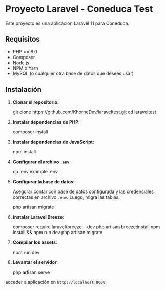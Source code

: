 # Proyecto Laravel - Coneduca Test

Este proyecto es una aplicación Laravel 11 para Coneduca.

## Requisitos

- PHP >= 8.0
- Composer
- Node.js
- NPM o Yarn
- MySQL (o cualquier otra base de datos que desees usar)

## Instalación

1. **Clonar el repositorio**:

    git clone https://github.com/KhorneDev/laraveltest.git
    cd laraveltest

2. **Instalar dependencias de PHP**:

    composer install


3. **Instalar dependencias de JavaScript**:


    npm install

4. **Configurar el archivo `.env`**:

    cp .env.example .env


5. **Configurar la base de datos**:

    Asegurar contar con base de datos configurada y las credenciales correctas en archivo `.env`. Luego, migra las tablas:

    php artisan migrate
  

7. **Instalar Laravel Breeze**:

    composer require laravel/breeze --dev
    php artisan breeze:install
    npm install && npm run dev
    php artisan migrate


8. **Compilar los assets**:

    npm run dev

9. **Levantar el servidor**:

    php artisan serve


 acceder a aplicación en `http://localhost:8000`.
